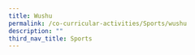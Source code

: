 ```yaml
---
title: Wushu
permalink: /co-curricular-activities/Sports/wushu
description: ""
third_nav_title: Sports
---
```

